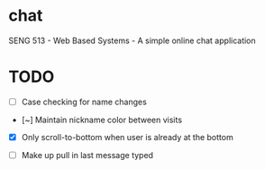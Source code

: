 # chat
SENG 513 - Web Based Systems - A simple online chat application

# TODO
- [ ] Case checking for name changes
- [~] Maintain nickname color between visits
- [x] Only scroll-to-bottom when user is already at the bottom
- [ ] Make up pull in last message typed

